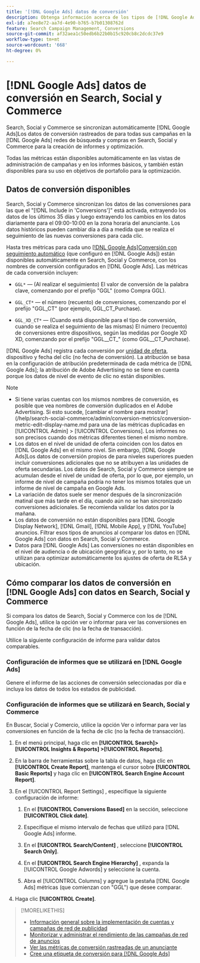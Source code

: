 ```yaml
---
title: '[!DNL Google Ads] datos de conversión'
description: Obtenga información acerca de los tipos de [!DNL Google Ads]Datos de conversión no rastreados disponibles en en Search, Social y Commerce.
exl-id: a7ee8e72-aa7d-4e90-b765-b7b01308762d
feature: Search Campaign Management, Conversions
source-git-commit: af32aea1c50edb6b22b0b15c920cb8c2dcdc37e9
workflow-type: tm+mt
source-wordcount: '668'
ht-degree: 0%

---
```


# [!DNL Google Ads] datos de conversión en Search, Social y Commerce

Search, Social y Commerce se sincronizan automáticamente [!DNL Google Ads]Los datos de conversión rastreados de para todas sus campañas en la [!DNL Google Ads] redes de búsqueda y compras en Search, Social y Commerce para la creación de informes y optimización.

Todas las métricas están disponibles automáticamente en las vistas de administración de campañas y en los informes básicos, y también están disponibles para su uso en objetivos de portafolio para la optimización.

## Datos de conversión disponibles

Search, Social y Commerce sincronizan los datos de las conversiones para las que el &quot;[!DNL Include in 'Conversions']&quot; está activada, extrayendo los datos de los últimos 35 días y luego extrayendo los cambios en los datos diariamente para el 09:00-10:00 en la zona horaria del anunciante. Los datos históricos pueden cambiar día a día a medida que se realiza el seguimiento de las nuevas conversiones para cada clic.

Hasta tres métricas para cada uno [[!DNL Google Ads]Conversión con seguimiento automático](https://support.google.com/google-ads/answer/4677036) (que configuró en [!DNL Google Ads]) están disponibles automáticamente en Search, Social y Commerce, con los nombres de conversión configurados en [!DNL Google Ads]. Las métricas de cada conversión incluyen:

<!--

* `<conversion-name>` &mdash; (When you track it) The conversion value for the keyword, beginning with the "GGL" prefix (such as GGL Purchase).

`CT_<conversion-name>` &mdash; The number (count) of conversions, beginning with the "GGL_CT" prefix (such as GGL_CT_Purchase).

* `XD_<conversion-name>` &mdash; (When available for the conversion type, when you track them) The number (count) of cross-device conversions, as measured by Google, beginning with the "GGL_XD_CT_" prefix (such as GGL_XD_CT_Purchase).

-->

* `GGL*` — (Al realizar el seguimiento) El valor de conversión de la palabra clave, comenzando por el prefijo &quot;GGL&quot; (como Compra GGL).

* `GGL_CT*` — el número (recuento) de conversiones, comenzando por el prefijo &quot;GGL_CT&quot; (por ejemplo, GGL_CT_Purchase).

* `GGL_XD_CT*` — (Cuando está disponible para el tipo de conversión, cuando se realiza el seguimiento de las mismas) El número (recuento) de conversiones entre dispositivos, según las medidas por Google XD XD, comenzando por el prefijo &quot;GGL__CT_&quot; (como GGL__CT_Purchase).

[!DNL Google Ads] registra cada conversión por [unidad de oferta](/help/search-social-commerce/glossary.md#a-b), dispositivo y fecha del clic (no fecha de conversión). La atribución se basa en la configuración de atribución predeterminada de cada métrica de [!DNL Google Ads]; la atribución de Adobe Advertising no se tiene en cuenta porque los datos de nivel de evento de clic no están disponibles.

>[!NOTE]
>
>* Si tiene varias cuentas con los mismos nombres de conversión, es posible que vea nombres de conversión duplicados en el Adobe Advertising. Si esto sucede, [cambiar el nombre para mostrar](/help/search-social-commerce/admin/conversion-metrics/conversion-metric-edit-display-name.md para una de las métricas duplicadas en [!UICONTROL Admin] > [!UICONTROL Conversions]. Los informes no son precisos cuando dos métricas diferentes tienen el mismo nombre.
>* Los datos en el nivel de unidad de oferta coinciden con los datos en [!DNL Google Ads] en el mismo nivel. Sin embargo, [!DNL Google Ads]Los datos de conversión propios de para niveles superiores pueden incluir conversiones adicionales que no se atribuyen a las unidades de oferta secundarias. Los datos de Search, Social y Commerce siempre se acumulan desde el nivel de unidad de oferta, por lo que, por ejemplo, un informe de nivel de campaña podría no tener los mismos totales que un informe de nivel de campaña en Google Ads.
>* La variación de datos suele ser menor después de la sincronización matinal que más tarde en el día, cuando aún no se han sincronizado conversiones adicionales. Se recomienda validar los datos por la mañana.
>* Los datos de conversión no están disponibles para [!DNL Google Display Network], [!DNL Gmail], [!DNL Mobile App], y [!DNL YouTube] anuncios. Filtrar esos tipos de anuncios al comparar los datos en [!DNL Google Ads] con datos en Search, Social y Commerce.
>* Datos para [!DNL Google Ads] Las conversiones no están disponibles en el nivel de audiencia o de ubicación geográfica y, por lo tanto, no se utilizan para optimizar automáticamente los ajustes de oferta de RLSA y ubicación.

## Cómo comparar los datos de conversión en [!DNL Google Ads] con datos en Search, Social y Commerce

Si compara los datos de Search, Social y Commerce con los de [!DNL Google Ads], utilice la opción ver o informar para ver las conversiones en función de la fecha de clic (no la fecha de transacción).

Utilice la siguiente configuración de informe para validar datos comparables.

### Configuración de informes que se utilizará en [!DNL Google Ads]

Genere el informe de las acciones de conversión seleccionadas por día e incluya los datos de todos los estados de publicidad.

<!-- 

1. In the main toolbar, select **[!DNL Reports] > [!DNL Report]**.

1. Select **[!DNL + Custom] > [!DNL Table]**.

1. From the left pane, specify the rows and columns in the report:
   
   1. Search for the **[!DNL Day]** field and it drag to the [!DNL Row] section.

   1. Search for the **[!DNL All conv].** field and it drag to the [!DNL Column] section.

   1. Search for the **[!DNL Conversion action]** field and it drag to the [!DNL Column] section.

1. In the report settings toolbar, select **[!DNL Filter] > [!DNL Ad status]**, and then select all boxes.

1. In the report settings toolbar, select **[!DNL Download] > [!DNL Excel .csv]**.

-->

### Configuración de informes que se utilizará en Search, Social y Commerce

En Buscar, Social y Comercio, utilice la opción Ver o informar para ver las conversiones en función de la fecha de clic (no la fecha de transacción).

1. En el menú principal, haga clic en **[!UICONTROL Search]> [!UICONTROL Insights & Reports] >[!UICONTROL Reports]**.

1. En la barra de herramientas sobre la tabla de datos, haga clic en **[!UICONTROL Create Report]**, mantenga el cursor sobre **[!UICONTROL Basic Reports]** y haga clic en **[!UICONTROL Search Engine Account Report]**.

1. En el [!UICONTROL Report Settings] , especifique la siguiente configuración de informe:

   1. En el **[!UICONTROL Conversions Based]** en la sección, seleccione **[!UICONTROL Click date]**.

   1. Especifique el mismo intervalo de fechas que utilizó para [!DNL Google Ads] informe.

   1. En el **[!UICONTROL Search/Content]** , seleccione **[!UICONTROL Search Only]**.

   1. En el **[!UICONTROL Search Engine Hierarchy]** , expanda la [!UICONTROL Google Adwords] y seleccione la cuenta.

   1. Abra el [!UICONTROL Columns] y agregue la pestaña [!DNL Google Ads] métricas (que comienzan con &quot;GGL&quot;) que desee comparar.

1. Haga clic **[!UICONTROL Create]**.

>[!MORELIKETHIS]
>
>* [Información general sobre la implementación de cuentas y campañas de red de publicidad](campaign-implemention-overview.md)
>* [Monitorizar y administrar el rendimiento de las campañas de red de anuncios](monitor-performance-campaigns.md)
>* [Ver las métricas de conversión rastreadas de un anunciante](/help/search-social-commerce/admin/conversion-metrics/conversion-metric-view-tracked.md)
>* [Cree una etiqueta de conversión para [!DNL Google Ads]](/help/search-social-commerce/admin/conversion-metrics/conversion-tag-google.md)

